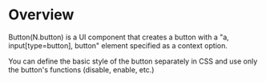Overview
===

Button(N.button) is a UI component that creates a button with a "a, input[type=button], button" element specified as a context option.

<p class="alert">You can define the basic style of the button separately in CSS and use only the button's functions (disable, enable, etc.)</p>